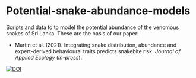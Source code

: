 # Potential-snake-abundance-models

Scripts and data to to model the potential abundance of the venomous snakes of Sri Lanka. These are the basis of our paper:

- Martin et al. (2021). Integrating snake distribution, abundance and expert-derived behavioural traits predicts snakebite risk. *Journal of Applied Ecology* (*In-press*).

[![DOI](https://zenodo.org/badge/408981941.svg)](https://zenodo.org/badge/latestdoi/408981941)


